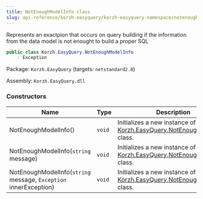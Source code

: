 ```yaml
---
title: NotEnoughModelInfo class
slug: api-reference/korzh-easyquery/korzh-easyquery-namespace/notenoughmodelinfo-class
---
```


Represents an exactpion that occurs on query building if the information from the data model is not enought to build a proper SQL
```csharp
public class Korzh.EasyQuery.NotEnoughModelInfo
    : Exception

```
Package: `Korzh.EasyQuery` (targets: `netstandard2.0`)

Assembly: `Korzh.EasyQuery.dll`

### Constructors

| Name | Type | Description | 
| --- | --- | --- | 
| NotEnoughModelInfo() | `void` | Initializes a new instance of the [Korzh.EasyQuery.NotEnoughModelInfo](//easyquery/docs/api-reference/korzh-easyquery/korzh-easyquery-namespace/notenoughmodelinfo-class) class. | 
| NotEnoughModelInfo(`string` message) | `void` | Initializes a new instance of the [Korzh.EasyQuery.NotEnoughModelInfo](//easyquery/docs/api-reference/korzh-easyquery/korzh-easyquery-namespace/notenoughmodelinfo-class) class. | 
| NotEnoughModelInfo(`string` message, `Exception` innerException) | `void` | Initializes a new instance of the [Korzh.EasyQuery.NotEnoughModelInfo](//easyquery/docs/api-reference/korzh-easyquery/korzh-easyquery-namespace/notenoughmodelinfo-class) class. |